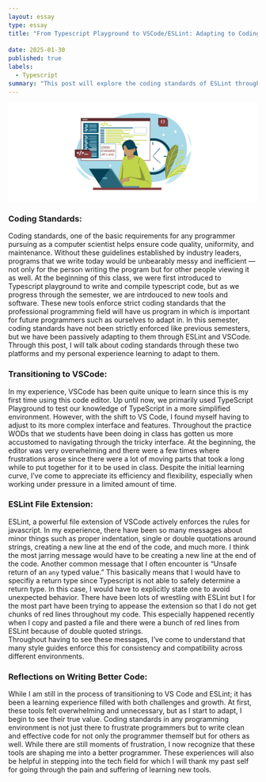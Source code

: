 ```yaml
---
layout: essay
type: essay
title: "From Typescript Playground to VSCode/ESLint: Adapting to Coding Standard"

date: 2025-01-30
published: true
labels:
  - Typescript
summary: "This post will explore the coding standards of ESLint through VSCode"
---
```


<img src="/img/coding-standards-wordpress.jpg" alt="Coding Standards" style="display: block; margin: auto; width: 500 px; height: auto;">

### Coding Standards:

Coding standards, one of the basic requirements for any programmer pursuing as a computer scientist helps ensure code quality, uniformity, and maintenance. Without these guidelines established by industry leaders, programs that we write today would be unbearably messy and inefficient — not only for the person writing the program but for other people viewing it as well. At the beginning of this class, we were first introduced to Typescript playground to write and compile typescript code, but as we progress through the semester, we are intrdouced to new tools and software. These new tools enforce strict coding standards that the professional programming field will have us program in which is important for future programmers such as ourselves to adapt in. In this semester, coding standards have not been strictly enforced like previous semesters, but we have been passively adapting to them through ESLint and VSCode. Through this post, I will talk about coding standards through these two platforms and my personal experience learning to adapt to them.

### Transitioning to VSCode:

In my experience, VSCode has been quite unique to learn since this is my first time using this code editor. Up until now, we primarily used TypeScript Playground to test our knowledge of TypeScript in a more simplified environment. However, with the shift to VS Code, I found myself having to adjust to its more complex interface and features. 
Throughout the practice WODs that we students have been doing in class has gotten us more accustomed to navigating through the tricky interface. At the beginning, the editor was very overwhelming and there were a few times where frustrations arose since there were a lot of moving parts that took a long while to put together for it to be used in class. Despite the initial learning curve, I’ve come to appreciate its efficiency and flexibility, especially when working under pressure in a limited amount of time.


### ESLint File Extension:

ESLint, a powerful file extension of VSCode actively enforces the rules for javascript. In my experience, there have been so many messages about minor things such as proper indentation, single or double quotations around strings, creating a new line at the end of the code, and much more. I think the most jarring message would have to be creating a new line at the end of the code. 
Another common message that I often encounter is “Unsafe return of an `any` typed value.” This basically means that I would have to specifiy a return type since Typescript is not able to safely determine a return type. In this case, I would have to explicitly state one to avoid unexpected behavior.
There have been lots of wrestling with ESLint but I for the most part have been trying to appease the extension so that I do not get chunks of red lines throughout my code. This especially happened recently when I copy and pasted a file and there were a bunch of red lines from ESLint because of double quoted strings.   
Throughout having to see these messages, I’ve come to understand that many style guides enforce this for consistency and compatibility across different environments.


### Reflections on Writing Better Code:
While I am still in the process of transitioning to VS Code and ESLint; it has been a learning experience filled with both challenges and growth. At first, these tools felt overwhelming and unnecessary, but as I start to adapt, I begin to see their true value. Coding standards in any programming environment is not just there to frustrate programmers but to write clean and effective code for not only the programmer themself but for others as well. While there are still moments of frustration, I now recognize that these tools are shaping me into a better programmer. These experiences will also be helpful in stepping into the tech field for which I will thank my past self for going through the pain and suffering of learning new tools.

